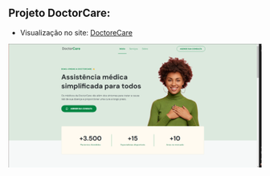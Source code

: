 ## Projeto DoctorCare:

 - Visualização no site: [DoctoreCare](https://9brunodox-doctorcare.netlify.app)

![DoctorCare](https://github.com/9Brunodox/Front-End/blob/main/DoctorCare/DoctorCare.png)
